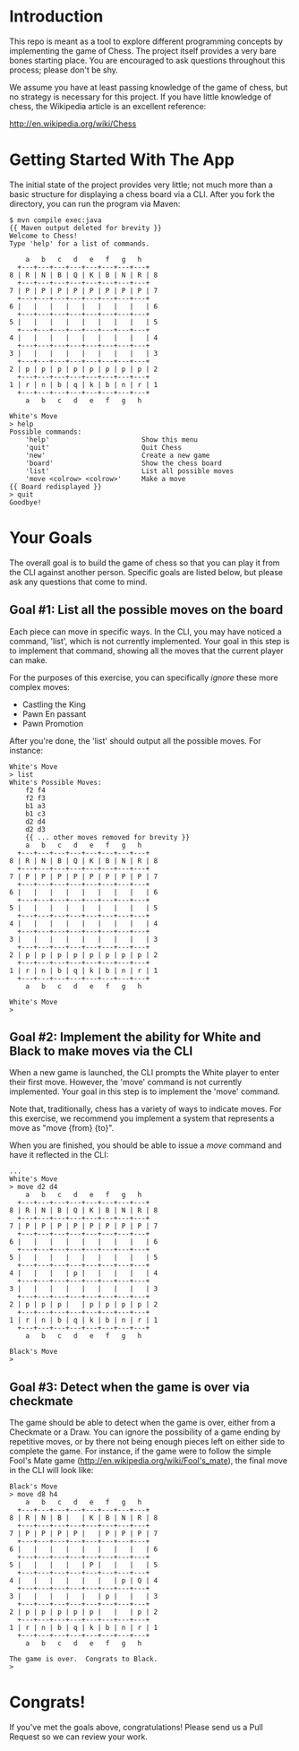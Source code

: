 # Introduction

This repo is meant as a tool to explore different programming concepts by implementing the game of Chess.  The project itself provides a very bare bones starting place.  You are encouraged to ask questions throughout this process; please don't be shy.

We assume you have at least passing knowledge of the game of chess, but no strategy is necessary for this project.  If you have little knowledge of chess, the Wikipedia article is an excellent reference:

http://en.wikipedia.org/wiki/Chess


# Getting Started With The App
The initial state of the project provides very little; not much more than a basic structure for displaying a chess board via a CLI.  After you fork the directory, you can run the program via Maven:

```Shell
$ mvn compile exec:java
{{ Maven output deleted for brevity }}
Welcome to Chess!
Type 'help' for a list of commands.

    a   b   c   d   e   f   g   h  
  +---+---+---+---+---+---+---+---+
8 | R | N | B | Q | K | B | N | R | 8
  +---+---+---+---+---+---+---+---+
7 | P | P | P | P | P | P | P | P | 7
  +---+---+---+---+---+---+---+---+
6 |   |   |   |   |   |   |   |   | 6
  +---+---+---+---+---+---+---+---+
5 |   |   |   |   |   |   |   |   | 5
  +---+---+---+---+---+---+---+---+
4 |   |   |   |   |   |   |   |   | 4
  +---+---+---+---+---+---+---+---+
3 |   |   |   |   |   |   |   |   | 3
  +---+---+---+---+---+---+---+---+
2 | p | p | p | p | p | p | p | p | 2
  +---+---+---+---+---+---+---+---+
1 | r | n | b | q | k | b | n | r | 1
  +---+---+---+---+---+---+---+---+
    a   b   c   d   e   f   g   h  

White's Move
> help
Possible commands:
    'help'                       Show this menu
    'quit'                       Quit Chess
    'new'                        Create a new game
    'board'                      Show the chess board
    'list'                       List all possible moves
    'move <colrow> <colrow>'     Make a move
{{ Board redisplayed }}
> quit
Goodbye!
```

# Your Goals
The overall goal is to build the game of chess so that you can play it from the CLI against another person.  Specific goals are listed below, but please ask any questions that come to mind.

## Goal #1: List all the possible moves on the board
Each piece can move in specific ways.  In the CLI, you may have noticed a command, 'list', which is not currently implemented.  Your goal in this step is to implement that command, showing all the moves that the current player can make.

For the purposes of this exercise, you can specifically *ignore* these more complex moves:
- Castling the King
- Pawn En passant
- Pawn Promotion

After you're done, the 'list' should output all the possible moves.  For instance:

```Shell
White's Move
> list
White's Possible Moves:
    f2 f4
    f2 f3
    b1 a3
    b1 c3
    d2 d4
    d2 d3
    {{ ... other moves removed for brevity }}
    a   b   c   d   e   f   g   h
  +---+---+---+---+---+---+---+---+
8 | R | N | B | Q | K | B | N | R | 8
  +---+---+---+---+---+---+---+---+
7 | P | P | P | P | P | P | P | P | 7
  +---+---+---+---+---+---+---+---+
6 |   |   |   |   |   |   |   |   | 6
  +---+---+---+---+---+---+---+---+
5 |   |   |   |   |   |   |   |   | 5
  +---+---+---+---+---+---+---+---+
4 |   |   |   |   |   |   |   |   | 4
  +---+---+---+---+---+---+---+---+
3 |   |   |   |   |   |   |   |   | 3
  +---+---+---+---+---+---+---+---+
2 | p | p | p | p | p | p | p | p | 2
  +---+---+---+---+---+---+---+---+
1 | r | n | b | q | k | b | n | r | 1
  +---+---+---+---+---+---+---+---+
    a   b   c   d   e   f   g   h

White's Move
>
```

## Goal #2:  Implement the ability for White and Black to make moves via the CLI
When a new game is launched, the CLI prompts the White player to enter their first move.  However, the 'move' command is not currently implemented.  Your goal in this step is to implement the 'move' command.

Note that, traditionally, chess has a variety of ways to indicate moves.  For this exercise, we recommend you implement a system that represents a move as "move {from} {to}".

When you are finished, you should be able to issue a _move_ command and have it reflected in the CLI:

```Shell
...
White's Move
> move d2 d4
    a   b   c   d   e   f   g   h
  +---+---+---+---+---+---+---+---+
8 | R | N | B | Q | K | B | N | R | 8
  +---+---+---+---+---+---+---+---+
7 | P | P | P | P | P | P | P | P | 7
  +---+---+---+---+---+---+---+---+
6 |   |   |   |   |   |   |   |   | 6
  +---+---+---+---+---+---+---+---+
5 |   |   |   |   |   |   |   |   | 5
  +---+---+---+---+---+---+---+---+
4 |   |   |   | p |   |   |   |   | 4
  +---+---+---+---+---+---+---+---+
3 |   |   |   |   |   |   |   |   | 3
  +---+---+---+---+---+---+---+---+
2 | p | p | p |   | p | p | p | p | 2
  +---+---+---+---+---+---+---+---+
1 | r | n | b | q | k | b | n | r | 1
  +---+---+---+---+---+---+---+---+
    a   b   c   d   e   f   g   h

Black's Move
>
```

## Goal #3:  Detect when the game is over via checkmate
The game should be able to detect when the game is over, either from a Checkmate or a Draw.  You can ignore the possibility of a game ending by repetitive moves, or by there not being enough pieces left on either side to complete the game.  For instance, if the game were to follow the simple Fool's Mate game (http://en.wikipedia.org/wiki/Fool's_mate), the final move in the CLI will look like:

```Shell
Black's Move
> move d8 h4
    a   b   c   d   e   f   g   h
  +---+---+---+---+---+---+---+---+
8 | R | N | B |   | K | B | N | R | 8
  +---+---+---+---+---+---+---+---+
7 | P | P | P | P |   | P | P | P | 7
  +---+---+---+---+---+---+---+---+
6 |   |   |   |   |   |   |   |   | 6
  +---+---+---+---+---+---+---+---+
5 |   |   |   |   | P |   |   |   | 5
  +---+---+---+---+---+---+---+---+
4 |   |   |   |   |   |   | p | Q | 4
  +---+---+---+---+---+---+---+---+
3 |   |   |   |   |   | p |   |   | 3
  +---+---+---+---+---+---+---+---+
2 | p | p | p | p | p |   |   | p | 2
  +---+---+---+---+---+---+---+---+
1 | r | n | b | q | k | b | n | r | 1
  +---+---+---+---+---+---+---+---+
    a   b   c   d   e   f   g   h

The game is over.  Congrats to Black.
>
```

# Congrats!
If you've met the goals above, congratulations!  Please send us a Pull Request so we can review your work.

